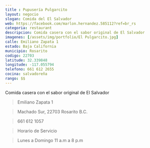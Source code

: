 ```yaml
---
title : Pupusería Pulgarcito
layout: negocio
slogan: Comida del El Salvador
web: https://facebook.com/marlon.hernandez.585112?ref=br_rs
categoria: restaurant
descripcion: Comida casera con el sabor original de El Salvador 
imagenes: [/assets/img/portfolio/El Pulgarcito.jpg]
calle: Emiliano Zapata 1
estado: Baja California
municipio: Rosarito
codigo: 22703
latitude: 32.339848
longitude: -117.055794
telefono: 661 612 2655
cocina: salvadoreña
rango: $$
---
```


Comida casera con el sabor original de El Salvador 

>Emiliano Zapata 1

>Machado Sur, 22703 Rosarito B.C. 

>661 612 1057

>Horario de Servicio 

>Lunes a Domingo 11 a.m a 8 p.m 

